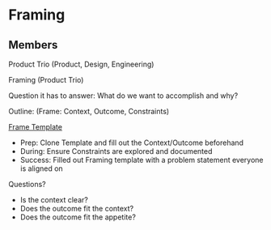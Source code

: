 # Framing

## Members
Product Trio (Product, Design, Engineering)

Framing (Product Trio)

Question it has to answer: What do we want to accomplish and why?

Outline: (Frame: Context, Outcome, Constraints)

[Frame Template](https://www.notion.so/companycam/Frame-9ddb53ccdf504af9a7a73a7d6e42fd7a)

- Prep: Clone Template and fill out the Context/Outcome beforehand
- During: Ensure Constraints are explored and documented
- Success: Filled out Framing template with a problem statement everyone is
aligned on

Questions?

- Is the context clear?
- Does the outcome fit the context?
- Does the outcome fit the appetite?
